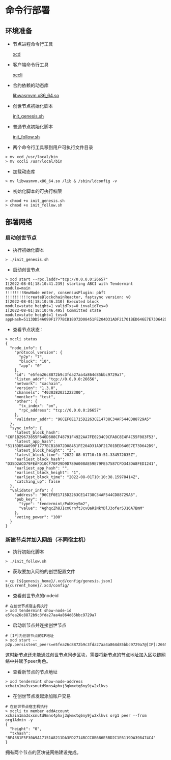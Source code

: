 # 命令行部署

## 环境准备
- 节点进程命令行工具

  [xcd](https://github.com/XAbaiyangdian/xchaindoc/raw/master/source/deployment/cmd/xcd)
- 客户端命令行工具

  [xccli](https://github.com/XAbaiyangdian/xchaindoc/raw/master/source/deployment/cmd/xccli)
- 合约依赖的动态库

  [libwasmvm.x86_64.so](https://github.com/XAbaiyangdian/xchaindoc/raw/master/source/deployment/cmd/libwasmvm.x86_64.so)
- 创世节点初始化脚本

  [init_genesis.sh](https://github.com/XAbaiyangdian/xchaindoc/raw/master/source/deployment/cmd/init_genesis.sh)
- 普通节点初始化脚本

  [init_follow.sh](https://github.com/XAbaiyangdian/xchaindoc/raw/master/source/deployment/cmd/init_follow.sh)

- 两个命令行工具移到用户可执行文件目录
```shell script
> mv xcd /usr/local/bin
> mv xccli /usr/local/bin
```
- 加载动态库
```shell script
> mv libwasmvm.x86_64.so /lib & /sbin/ldconfig -v
```

- 初始化脚本的可执行权限
```shell script
> chmod +x init_genesis.sh
> chmod +x init_follow.sh
```
## 部署网络

### 启动创世节点

- 执行初始化脚本
```shell script
> ./init_genesis.sh
```
- 启动创世节点
```shell script
> xcd start --rpc.laddr="tcp://0.0.0.0:26657"
I[2022-08-01|18:10:41.239] starting ABCI with Tendermint                module=main 
!!!!!!!!NewNode enter, consensusPlugin: pbft 
!!!!!!!!!!createBlockchainReactor, fastsync version: v0 
I[2022-08-01|18:10:46.310] Executed block                               module=state height=1 validTxs=0 invalidTxs=0
I[2022-08-01|18:10:46.495] Committed state                              module=state height=1 txs=0 appHash=5113DD54A099F1777BCB18072D08451FE204D31ADF21701BED646E7E73D642D9
```

- 查看节点状态：
```shell script
> xccli status
{
  "node_info": {
    "protocol_version": {
      "p2p": "7",
      "block": "10",
      "app": "0"
    },
    "id": "e5fea26c8872b9c3fda27aa4a864d85bbc9729a7",
    "listen_addr": "tcp://0.0.0.0:26656",
    "network": "xachain",
    "version": "1.3.0",
    "channels": "4030382021222300",
    "moniker": "test",
    "other": {
      "tx_index": "on",
      "rpc_address": "tcp://0.0.0.0:26657"
    },
    "validator_addr": "96CEF0E1715D2263CE14738C34AF544CD88729A5"
  },
  "sync_info": {
    "latest_block_hash": "C6F1B29673855F640D608CF48791F4922AA7FE0234C9CFA8C8E4F4C55F083F53",
    "latest_app_hash": "5113DD54A099F1777BCB18072D08451FE204D31ADF21701BED646E7E73D642D9",
    "latest_block_height": "3",
    "latest_block_time": "2022-08-01T10:10:51.334572035Z",
    "earliest_block_hash": "D35D2ACD79FEAFD10CF70F29D9D789A008AE59E79FE57587CFD343DA8FED1241",
    "earliest_app_hash": "",
    "earliest_block_height": "1",
    "earliest_block_time": "2022-08-01T10:10:38.15978414Z",
    "catching_up": false
  },
  "validator_info": {
    "address": "96CEF0E1715D2263CE14738C34AF544CD88729A5",
    "pub_key": {
      "type": "tendermint/PubKeySm2",
      "value": "AghqcZh8JIcmOrnftJcvQaRiNkYDlJ3ofer5J16A7BmM"
    },
    "voting_power": "100"
  }
}

```

### 新建节点并加入网络（不同宿主机）

- 执行初始化脚本
```shell script
> ./init_follow.sh
```

- 获取要加入网络的创世配置文件
```shell script
> cp [${genesis_home}/.xcd/config/genesis.json] ${current_home}/.xcd/config/
```

- 查看创世节点的nodeid
```shell script
# 在创世节点宿主机执行
> xcd tendermint show-node-id
e5fea26c8872b9c3fda27aa4a864d85bbc9729a7
```

- 启动新节点并连接创世节点
```shell script
# [IP]为创世节点的IP地址
> xcd start --p2p.persistent_peers=e5fea26c8872b9c3fda27aa4a864d85bbc9729a7@[IP]:26656
```

这时新节点还未能通过创世节点同步区块，需要将新节点的节点地址加入区块链网络中并赋予peer角色。

- 查看新节点的节点地址
```shell script
> xcd tendermint show-node-address
xchain1ma3sxsnutd9mns4phxj3qkmxtq6ny9jw2xlkvs
```

- 在创世节点发起添加账户交易
```shell script
# 在创世节点宿主机执行
> xccli tx member addAccount xchain1ma3sxsnutd9mns4phxj3qkmxtq6ny9jw2xlkvs org1 peer --from org1Admin -y
{
  "height": "0",
  "txhash": "BF4381F5F30A9A17151A8211DA3FD2714BCCC8B686E5BD2C1E6119DA398474C4"
}
```

拥有两个节点的区块链网络建设完成。